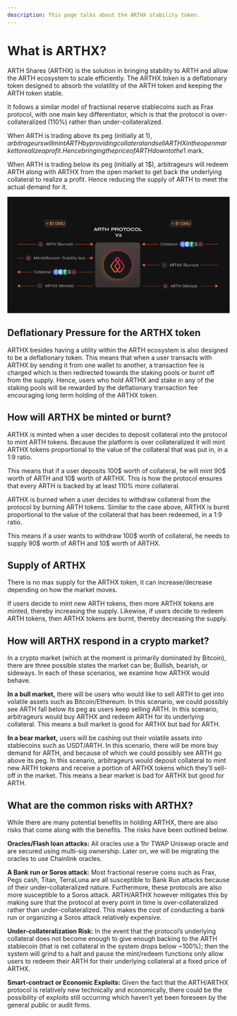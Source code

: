 ```yaml
---
description: This page talks about the ARTHX stability token.
---
```


# What is ARTHX?

ARTH Shares \(ARTHX\) is the solution in bringing stability to ARTH and allow the ARTH ecosystem to scale efficiently. The ARTHX token is a deflationary token designed to absorb the volatility of the ARTH token and keeping the ARTH token stable.

It follows a similar model of fractional reserve stablecoins such as Frax protocol, with one main key differentiator, which is that the protocol is over-collateralized (110%) rather than under-collateralized.

When ARTH is trading above its peg (initially at 1$), arbitrageurs will mint ARTH by providing collateral and sell ARTHX in the open market to realize a profit. Hence bringing the price of ARTH down to the 1$ mark.

When ARTH is trading below its peg (initially at 1$), arbitrageurs will redeem ARTH along with ARTHX from the open market to get back the underlying collateral to realize a profit. Hence reducing the supply of ARTH to meet the actual demand for it.

![](../.gitbook/assets/arth-v2.0-2-.png)

## Deflationary Pressure for the ARTHX token

ARTHX besides having a utility within the ARTH ecosystem is also designed to be a deflationary token.
This means that when a user transacts with ARTHX by sending it from one wallet to another, a transaction fee is charged which is then redirected towards the staking pools or burnt off from the supply.
Hence, users who hold ARTHX and stake in any of the staking pools will be rewarded by the deflationary transaction fee encouraging long term holding of the ARTHX token.

## How will ARTHX be minted or burnt?

ARTHX is minted when a user decides to deposit collateral into the protocol to mint ARTH tokens. Because the platform is over collateralized it will mint ARTHX tokens proportional to the value of the collateral that was put in, in a 1:9 ratio.

This means that if a user deposits 100$ worth of collateral, he will mint 90$ worth of ARTH and 10$ worth of ARTHX. This is how the protocol ensures that every ARTH is backed by at least 110% more collateral.

ARTHX is burned when a user decides to withdraw collateral from the protocol by burning ARTH tokens. Similar to the case above, ARTHX is burnt proportional to the value of the collateral that has been redeemed, in a 1:9 ratio.

This means if a user wants to withdraw 100$ worth of collateral, he needs to supply 90$ worth of ARTH and 10$ worth of ARTHX.

## Supply of ARTHX

There is no max supply for the ARTHX token, it can increase/decrease depending on how the market moves.

If users decide to mint new ARTH tokens, then more ARTHX tokens are minted, thereby increasing the supply. Likewise, if users decide to redeem ARTH tokens, then ARTHX tokens are burnt, thereby decreasing the supply.

## How will ARTHX respond in a crypto market?
In a crypto market (which at the moment is primarily dominated by Bitcoin), there are three possible states the market can be; Bullish, bearish, or sideways. In each of these scenarios, we examine how ARTHX would behave.

**In a bull market,** there will be users who would like to sell ARTH to get into volatile assets such as Bitcoin/Ethereum. In this scenario, we could possibly see ARTH fall below its peg as users keep selling ARTH. In this scenario, arbitrageurs would buy ARTHX and redeem ARTH for its underlying collateral. This means a bull market is good for ARTHX but bad for ARTH.

**In a bear market,** users will be cashing out their volatile assets into stablecoins such as USDT/ARTH. In this scenario, there will be more buy demand for ARTH, and because of which we could possibly see ARTH go above its peg. In this scenario, arbitrageurs would deposit collateral to mint new ARTH tokens and receive a portion of ARTHX tokens which they’ll sell-off in the market. This means a bear market is bad for ARTHX but good for ARTH.

## What are the common risks with ARTHX?

While there are many potential benefits in holding ARTHX, there are also risks that come along with the benefits. The risks have been outlined below.

**Oracles/Flash loan attacks:** All oracles use a 1hr TWAP Uniswap oracle and are secured using multi-sig ownership. Later on, we will be migrating the oracles to use Chainlink oracles.

**A Bank run or Soros attack:** Most fractional reserve coins such as Frax, Pegs cash, Titan, TerraLuna are all susceptible to Bank Run attacks because of their under-collateralized nature. Furthermore, these protocols are also more susceptible to a Soros attack. ARTH/ARTHX however mitigates this by making sure that the protocol at every point in time is over-collateralized rather than under-collateralized. This makes the cost of conducting a bank run or organizing a Soros attack relatively expensive.

**Under-collateralization Risk:** In the event that the protocol’s underlying collateral does not become enough to give enough backing to the ARTH stablecoin (that is net collateral in the system drops below ~100%); then the system will grind to a halt and pause the mint/redeem functions only allow users to redeem their ARTH for their underlying collateral at a fixed price of ARTHX.

**Smart-contract or Economic Exploits:** Given the fact that the ARTH/ARTHX protocol is relatively new technically and economically, there could be the possibility of exploits still occurring which haven’t yet been foreseen by the general public or audit firms.
